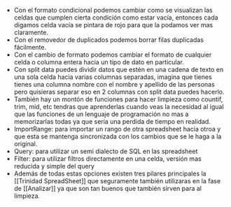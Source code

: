 - Con el formato condicional podemos cambiar como se visualizan las celdas que cumplen cierta condición como estar vacía, entonces cada 
   digamos celda vacía se pintara de rojo para que la podamos ver mas claramente.
- Con el removedor de duplicados podemos borrar filas duplicadas fácilmente.
- Con el cambio de formato podemos cambiar el formato de cualquier celda o columna entera hacia un tipo de dato en particular.
- Con split data puedes dividir datos que estén en una cadena de texto en una sola celda hacia varias columnas separadas, imagina que tienes tienes una columna nombre con el nombre y apellido de las personas pero quisieras separar eso en 2 columnas con split data puedes hacerlo.
- También hay un montón de funciones para hacer limpieza como countif, trim, mid, etc tendras que aprenderlas cuando veas la necesidad al igual que las funciones de un lenguaje de programación no mas a memorizarlas todas ya que seria una perdida de tiempo en realidad.
- ImportRange: para importar un rango de otra spreadsheet hacia otroa y que esta se mantenga sincronizada con los cambios que se le haga a la original.
- Query: para utilizar un semi dialecto de SQL en las spreadsheet
- Filter: para utilizar filtros directamente en una celda, versión mas reducida y simple del query
- Además de todas estas opciones existen tres pilares principales la [[Trinidad SpreadSheet]] que seguramente también utilizaras en la fase de [[Analizar]] ya que son tan buenos que también sirven para al limpieza.